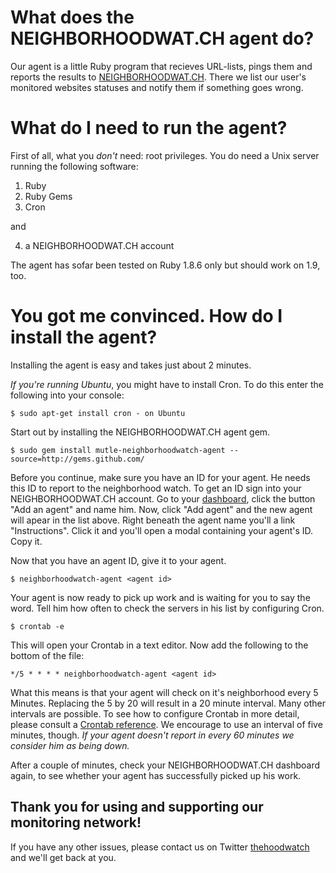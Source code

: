 # What does the NEIGHBORHOODWAT.CH agent do?

Our agent is a little Ruby program that recieves URL-lists, pings them and reports the results to [NEIGHBORHOODWAT.CH](http://neighborhoodwat.ch/). There we list our user's monitored websites statuses and notify them if something goes wrong.

# What do I need to run the agent?

First of all, what you _don't_ need: root privileges. You do need a Unix server running the following software:

1. Ruby
2. Ruby Gems
3. Cron

and

4. a NEIGHBORHOODWAT.CH account

The agent has sofar been tested on Ruby 1.8.6 only but should work on 1.9, too.

# You got me convinced. How do I install the agent?

Installing the agent is easy and takes just about 2 minutes.

_If you're running Ubuntu_, you might have to install Cron. To do this enter the following into your console:

    $ sudo apt-get install cron - on Ubuntu

Start out by installing the NEIGHBORHOODWAT.CH agent gem.

    $ sudo gem install mutle-neighborhoodwatch-agent --source=http://gems.github.com/

Before you continue, make sure you have an ID for your agent. He needs this ID to report to the neighborhood watch. To get an ID sign into your NEIGHBORHOODWAT.CH account. Go to your [dashboard][1], click the button "Add an agent" and name him. Now, click "Add agent" and the new agent will apear in the list above. Right beneath the agent name you'll a link "Instructions". Click it and you'll open a modal containing your agent's ID. Copy it.

Now that you have an agent ID, give it to your agent.

    $ neighborhoodwatch-agent <agent id>

Your agent is now ready to pick up work and is waiting for you to say the word. Tell him how often to check the servers in his list by configuring Cron.

    $ crontab -e

This will open your Crontab in a text editor. Now add the following to the bottom of the file:

    */5 * * * * neighborhoodwatch-agent <agent id>

What this means is that your agent will check on it's neighborhood every 5 Minutes. Replacing the 5 by 20 will result in a 20 minute interval. Many other intervals are possible. To see how to configure Crontab in more detail, please consult a [Crontab reference][2]. We encourage to use an interval of five minutes, though. _If your agent doesn't report in every 60 minutes we consider him as being down._

After a couple of minutes, check your NEIGHBORHOODWAT.CH dashboard again, to see whether your agent has successfully picked up his work.

## Thank you for using and supporting our monitoring network!
  
If you have any other issues, please contact us on Twitter [thehoodwatch](https://twitter.com/thehoodwatch) and we'll get back at you.

[1]: http://neighborhoodwat.ch/dashboard (NEIGHBORHOODWAT.CH dashboard)
[2]: http://www.mostlygeek.com/tech-reference/crontab-reference/ (Mostly Geek: Crontab reference)
